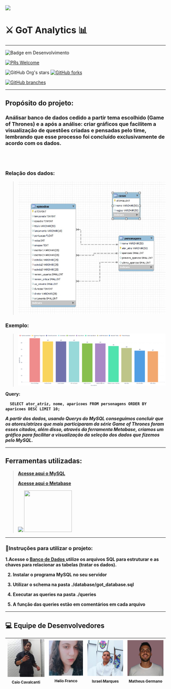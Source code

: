 <img src="https://upload.wikimedia.org/wikipedia/commons/b/b5/Logo_Game_of_Thrones.png">

# ⚔ GoT Analytics 📊

---

![Badge em Desenvolvimento](http://img.shields.io/static/v1?label=STATUS&message=EM%20DESENVOLVIMENTO&color=GREEN&style=for-the-badge)
 
 [![PRs Welcome](https://img.shields.io/badge/PRs-welcome-brightgreen.svg?style=flat-square)](http://makeapullrequest.com)


 ![GitHub Org's stars](https://img.shields.io/github/stars/matgermano/GoT_Analytics?style=social)
 [![GitHub forks](https://img.shields.io/github/forks/matgermano/GoT_Analytics.svg?style=social&label=Fork&maxAge=2592000)](https://github.com/matgermano/GoT_Analytics/network/)
 
 [![GitHub branches](https://badgen.net/github/branches/matgermano/GoT_Analytics)](https://github.com/matgermano/GoT_Analytics)
 
 ---
 
## Propósito do projeto:

### <b>Análisar banco de dados cedido a partir tema escolhido (Game of Thrones) e a após a análise: criar gráficos que facilitem a visualização de questões criadas e pensadas pelo time, lembrando que esse processo foi concluído exclusivamente de acordo com os dados.<b></h3><br><br>

### Relação dos dados:
 > <img src="./img/modelagem.jpeg">

### Exemplo:
  
> <div align="center"> <img src="./img/grafico4.png">
 </div>
  
Query:
```
  SELECT ator_atriz, nome, aparicoes FROM personagens ORDER BY aparicoes DESC LIMIT 10;
```
<p><b><i>A partir dos dados, usando Querys do MySQL conseguimos concluir que os atores/atrizes que mais participaram da série Game of Thrones foram esses citados, além disso, através  da ferramenta Metabase, criamos um gráfico para facilitar a visualização da seleção dos dados que fizemos pelo MySQL.</i><b><p>
  
---

## Ferramentas utilizadas:

> [Acesse aqui o MySQL](https://www.mysql.com/)
> 
> [Acesse aqui o Metabase](https://www.metabase.com/)
> 
> 
> 
> <img src="https://cdn.icon-icons.com/icons2/2415/PNG/512/mysql_original_wordmark_logo_icon_146417.png" width=130>
> 
> <img src="https://cdn.icon-icons.com/icons2/2699/PNG/512/metabase_logo_icon_168103.png" width=150 height=130>

---

### 📝Instruções para utilizar o projeto:

1.Acesse o <a href='https://drive.google.com/drive/folders/1vWOXld-1rxQsFj0_QhtEpaAvD0Fbwefx'> Banco de Dados </a> utilize os arquivos SQL para estruturar e as chaves para relacionar as tabelas (tratar os dados).
 
2. Instalar o programa MySQL no seu servidor

3. Utilizar o schema na pasta ./database/got_database.sql

4. Executar as queries na pasta ./queries

5. A função das queries estão em comentários em cada arquivo

---

## 💻 Equipe de Desenvolvedores

| [<img src="./img/caioimg.jpg" width=150><br><sub>Caio Cavalcanti</sub>](https://www.linkedin.com/in/caio-cavalcanti-17b50b13a/) |  [<img src="./img/helioimg.jpg" width=150><br><sub>Helio Franco</sub>](https://www.linkedin.com/in/dev-heliofranco/) |  [<img src="./img/israelimg.jpg" width=150><br><sub>Israel Marques</sub>](https://www.linkedin.com/in/israel-marques-375017158/) | [<img src="./img/matheusimg.jpeg" width=150><br><sub>Matheus Germano</sub>](https://www.linkedin.com/in/matheusgermanodesouza/) |
| :---: | :---: | :---: | :---: | 
